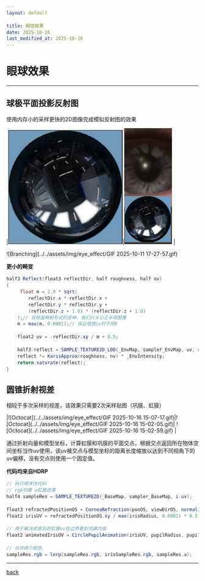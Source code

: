 ```yaml
---
layout: default

title: 眼球效果
date: 2025-10-16
last_modified_at: 2025-10-16
---
```


# 眼球效果

***

## 球极平面投影反射图
使用内存小的采样更快的2D图像完成模拟反射图的效果

|<img src="../../assets/img/eye_effect/image1.png" alt="Octocat" width="300">|<img src="../../assets/img/eye_effect/image2.png" alt="Octocat" width="125"> |

![Branching](../../assets/img/eye_effect/GIF 2025-10-11 17-27-57.gif)

**更小的畸变**

```c#
half3 Reflect(float3 reflectDir, half roughness, half nv)
{
     float m = 2.0 * sqrt(
        reflectDir.x * reflectDir.x + 
        reflectDir.y * reflectDir.y + 
        (reflectDir.z + 1.0) * (reflectDir.z + 1.0)
    );// 双球面映射形式的变种，我们只关心正半球图像
    m = max(m, 0.0001);// 保证缩放uv时不除0

    float2 uv = -reflectDir.xy / m + 0.5;

    half3 reflect = SAMPLE_TEXTURE2D_LOD(_EnvMap, sampler_EnvMap, uv, roughness * 8).rgb;
    reflect *= KarisApprox(roughness, nv) * _EnvIntensity;
    return saturate(reflect);
}
```

## 圆锥折射视差

相较于多次采样的视差，该效果只需要2次采样贴图（巩膜、虹膜）

|![Octocat](../../assets/img/eye_effect/GIF 2025-10-16 15-07-17.gif)|![Octocat](../../assets/img/eye_effect/GIF 2025-10-16 15-02-05.gif)| ![Octocat](../../assets/img/eye_effect/GIF 2025-10-16 15-02-59.gif) |

通过折射向量和模型坐标，计算虹膜和巩膜的平面交点，根据交点返回所在物体空间坐标当作uv使用，该uv被交点与模型坐标的距离长度缩放以达到不同视角下的uv偏移，没有交点则使用一个固定值。

**代码均来自HDRP**
```c#
// 执行顺序伪代码
// rgb巩膜 a虹膜遮罩
half4 sampleRes = SAMPLE_TEXTURE2D(_BaseMap, sampler_BaseMap, i.uv);

float3 refractedPositionOS = CorneaRefraction(posOS, viewDirOS, normalize(posOS), corneaIOR, irisPlaneOffset);
float2 irisUV = refractedPositionOS.xy / max(irisRadius, 0.0001) * 0.5 + 0.5;

// 用于解决视差后的虹膜uv在边界看到巩膜内容
float2 animatedIrisUV = CirclePupilAnimation(irisUV, pupilRadius, pupilAperture, minimalPupilAperture, maximalPupilAperture);

// 合并两个颜色
sampleRes.rgb = lerp(sampleRes.rgb, irisSampleRes.rgb, sampleRes.a);
```

***

[back](../../coding-page.html)